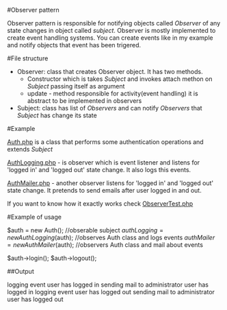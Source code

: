 #Observer pattern

Observer pattern is responsible for notifying objects called _Observer_ of any state changes in object called _subject_.
Observer is mostly implemented to create event handling systems. You can create events like in my example and notify
objects that event has been trigered. 

#File structure

- Observer: class that creates Observer object. It has two methods. 
    - Constructor which is takes _Subject_ and invokes attach methon on _Subject_ passing 
itself as argument
    - update - method responsible for activity(event handling) it is abstract to be implemented in 
observers
- Subject: class has list of _Observers_ and can notify _Observers_ that _Subject_ has change its state


#Example

[Auth.php](Auth.php) is a class that performs some authentication operations and extends _Subject_

[AuthLogging.php](AuthLogging.php) - is observer which is event listener and listens for 'logged in' and 
'logged out' state change. It also logs this events.

[AuthMailer.php](AuthMailer.php) - another observer listens for 'logged in' and 
'logged out' state change. It pretends to send emails after user logged in and out.

If you want to know how it exactly works check [ObserverTest.php](../tests/ObserverTest.php)

#Example of usage

$auth = new Auth(); //obserable subject
$authLogging = new AuthLogging($auth); //observes Auth class and logs events
$authMailer  = new AuthMailer($auth); //observers Auth class and mail about events

$auth->login();
$auth->logout();

##Output

logging event user has logged in
sending mail to administrator user has logged in
logging event user has logged out
sending mail to administrator user has logged out